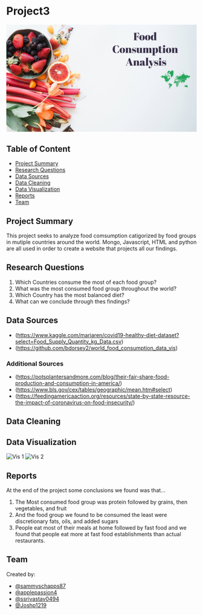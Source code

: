 # Project3
![Food Home Page](/static/home_page.jpg)

## Table of Content
* [Project Summary](#project-summary)
* [Research Questions](#questions)
* [Data Sources](#data-sources)
* [Data Cleaning](#data-cleaning)
* [Data Visualization](#data-visualization)
* [Reports](#reports)
* [Team](#team)

## Project Summary

This project seeks to analyze food comsumption catigorized by food groups in mutiple countries around the world. Mongo, Javascript, HTML and python are all used in order to create a website that projects all our findings. 

## Research Questions

1. Which Countries consume the most of each food group?
2. What was the most consumed food group throughout the world?
3. Which Country has the most balanced diet?  
4. What can we conclude through thes findings?

## Data Sources

* (https://www.kaggle.com/mariaren/covid19-healthy-diet-dataset?select=Food_Supply_Quantity_kg_Data.csv)
* (https://github.com/bdorsey2/world_food_consumption_data_vis)

### Additional Sources 
* (https://potsplantersandmore.com/blog/their-fair-share-food-production-and-consumption-in-america/)
* (https://www.bls.gov/cex/tables/geographic/mean.htm#select)
* (https://feedingamericaaction.org/resources/state-by-state-resource-the-impact-of-coronavirus-on-food-insecurity/)

## Data Cleaning


## Data Visualization

![Vis 1]('/static/data_viz_5.jpg')
![Vis 2]('/static/data-viz_6.jpeg')

## Reports
At the end of the project some conclusions we found was that...
1. The Most consumed food group was protein followed by grains, then vegetables, and fruit
2. And the food group we found to be consumed the least were discretionary fats, oils, and added sugars
3. People eat most of their meals at home followed by fast food and we found that people eat more at fast food establishments than actual restaurants.

## Team 
Created by:
* [@sammyschapps87](http://github.com/sammyschapps87)
* [@applepassion4](http://github.com/applepassion4)
* [@ssrivastav0494](http://github.com/ssrivaatav0494)
* [@Joshp1219](http://github.com/Joshp1219)
